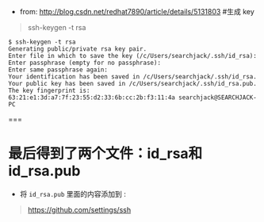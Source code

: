 - from: http://blog.csdn.net/redhat7890/article/details/5131803
#生成 key

>    ssh-keygen -t rsa


    $ ssh-keygen -t rsa
    Generating public/private rsa key pair.
    Enter file in which to save the key (/c/Users/searchjack/.ssh/id_rsa):
    Enter passphrase (empty for no passphrase):
    Enter same passphrase again:
    Your identification has been saved in /c/Users/searchjack/.ssh/id_rsa.
    Your public key has been saved in /c/Users/searchjack/.ssh/id_rsa.pub.
    The key fingerprint is:
    63:21:e1:3d:a7:7f:23:55:d2:33:6b:cc:2b:f3:11:4a searchjack@SEARCHJACK-PC

===


# 最后得到了两个文件：id_rsa和id_rsa.pub

- 将 ```id_rsa.pub``` 里面的内容添加到 :

>    https://github.com/settings/ssh
